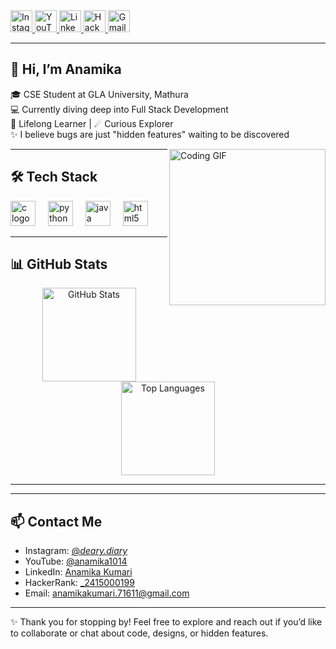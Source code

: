 <div align="left">
  <a href="https://www.instagram.com/_deary.diary_">
    <img src="https://img.shields.io/static/v1?message=Instagram&logo=instagram&label=&color=E4405F&logoColor=white&style=for-the-badge"
         height="35"
         alt="Instagram" />
  </a>
  <a href="https://youtube.com/@anamika1014?si=YT-QKlv5Zj41ZleM">
    <img src="https://img.shields.io/static/v1?message=YouTube&logo=youtube&label=&color=FF0000&logoColor=white&style=for-the-badge"
         height="35"
         alt="YouTube" />
  </a>
  <a href="https://www.linkedin.com/in/anamika-kumari-278730326/">
    <img src="https://img.shields.io/static/v1?message=LinkedIn&logo=linkedin&label=&color=0077B5&logoColor=white&style=for-the-badge"
         height="35"
         alt="LinkedIn" />
  </a>
  <a href="https://www.hackerrank.com/profile/_2415000199">
    <img src="https://img.shields.io/static/v1?message=HackerRank&logo=hackerrank&label=&color=2EC866&logoColor=white&style=for-the-badge"
         height="35"
         alt="HackerRank" />
  </a>
  <a href="mailto:anamikakumari.71611@gmail.com">
    <img src="https://img.shields.io/static/v1?message=Gmail&logo=gmail&label=&color=D14836&logoColor=white&style=for-the-badge"
         height="35"
         alt="Gmail" />
  </a>
</div>

---

## 👋 Hi, I’m Anamika

🎓 CSE Student at GLA University, Mathura  
💻 Currently diving deep into Full Stack Development  
🐇 Lifelong Learner | ☄ Curious Explorer  
✨ I believe bugs are just "hidden features" waiting to be discovered  

<img align="right"
     height="250"
     src="https://i.imgflip.com/65efzo.gif"
     alt="Coding GIF" />

---

## 🛠️ Tech Stack

<div align="left">
  <img src="https://cdn.jsdelivr.net/gh/devicons/devicon/icons/c/c-original.svg" height="40" alt="c logo"  />
  <img width="12" />
  <img src="https://cdn.jsdelivr.net/gh/devicons/devicon/icons/python/python-original.svg" height="40" alt="python logo"  />
  <img width="12" />
  <img src="https://cdn.jsdelivr.net/gh/devicons/devicon/icons/java/java-original.svg" height="40" alt="java logo"  />
  <img width="12" />
  <img src="https://cdn.jsdelivr.net/gh/devicons/devicon/icons/html5/html5-original.svg" height="40" alt="html5 logo"  />
</div>

---

## 📊 GitHub Stats

<div align="center">
  <img src="https://github-readme-stats.vercel.app/api?username=learning-tech07&show_icons=true&include_all_commits=true&count_private=true&theme=dracula&hide_border=false"
       height="150"
       alt="GitHub Stats" />
  <img src="https://github-readme-stats.vercel.app/api/top-langs?username=learning-tech07&layout=compact&langs_count=5&theme=dracula&hide_border=false"
       height="150"
       alt="Top Languages" />
</div>

---


---

## 📫 Contact Me

- Instagram: [@_deary.diary_](https://www.instagram.com/_deary.diary_)  
- YouTube: [@anamika1014](https://youtube.com/@anamika1014?si=YT-QKlv5Zj41ZleM)  
- LinkedIn: [Anamika Kumari](https://www.linkedin.com/in/anamika-kumari-278730326/)  
- HackerRank: [_2415000199](https://www.hackerrank.com/profile/_2415000199)  
- Email: [anamikakumari.71611@gmail.com](mailto:anamikakumari.71611@gmail.com)

---

✨ Thank you for stopping by! Feel free to explore and reach out if you’d like to collaborate or chat about code, designs, or hidden features.  
